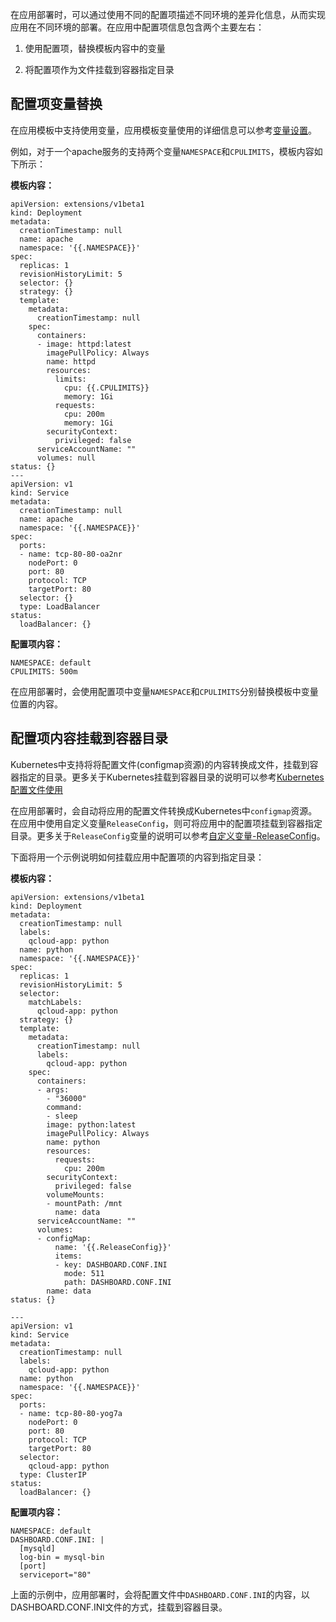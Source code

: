 ﻿在应用部署时，可以通过使用不同的配置项描述不同环境的差异化信息，从而实现应用在不同环境的部署。在应用中配置项信息包含两个主要左右：

1. 使用配置项，替换模板内容中的变量

2. 将配置项作为文件挂载到容器指定目录

## 配置项变量替换

在应用模板中支持使用变量，应用模板变量使用的详细信息可以参考[变量设置][1]。

例如，对于一个apache服务的支持两个变量`NAMESPACE`和`CPULIMITS`，模板内容如下所示：

**模板内容：**
```
apiVersion: extensions/v1beta1
kind: Deployment
metadata:
  creationTimestamp: null
  name: apache
  namespace: '{{.NAMESPACE}}'
spec:
  replicas: 1
  revisionHistoryLimit: 5
  selector: {}
  strategy: {}
  template:
    metadata:
      creationTimestamp: null
    spec:
      containers:
      - image: httpd:latest
        imagePullPolicy: Always
        name: httpd
        resources:
          limits:
            cpu: {{.CPULIMITS}}
            memory: 1Gi
          requests:
            cpu: 200m
            memory: 1Gi
        securityContext:
          privileged: false
      serviceAccountName: ""
      volumes: null
status: {}
---
apiVersion: v1
kind: Service
metadata:
  creationTimestamp: null
  name: apache
  namespace: '{{.NAMESPACE}}'
spec:
  ports:
  - name: tcp-80-80-oa2nr
    nodePort: 0
    port: 80
    protocol: TCP
    targetPort: 80
  selector: {}
  type: LoadBalancer
status:
  loadBalancer: {}
```
**配置项内容：**
```
NAMESPACE: default
CPULIMITS: 500m
```
在应用部署时，会使用配置项中变量`NAMESPACE`和`CPULIMITS`分别替换模板中变量位置的内容。

## 配置项内容挂载到容器目录

Kubernetes中支持将将配置文件(configmap资源)的内容转换成文件，挂载到容器指定的目录。更多关于Kubernetes挂载到容器目录的说明可以参考[Kubernetes配置文件使用][2]

在应用部署时，会自动将应用的配置文件转换成Kubernetes中`configmap`资源。在应用中使用自定义变量`ReleaseConfig`，则可将应用中的配置项挂载到容器指定目录。更多关于`ReleaseConfig`变量的说明可以参考[自定义变量-ReleaseConfig][3]。

下面将用一个示例说明如何挂载应用中配置项的内容到指定目录：

**模板内容：**
```
apiVersion: extensions/v1beta1
kind: Deployment
metadata:
  creationTimestamp: null
  labels:
    qcloud-app: python
  name: python
  namespace: '{{.NAMESPACE}}'
spec:
  replicas: 1
  revisionHistoryLimit: 5
  selector:
    matchLabels:
      qcloud-app: python
  strategy: {}
  template:
    metadata:
      creationTimestamp: null
      labels:
        qcloud-app: python
    spec:
      containers:
      - args:
        - "36000"
        command:
        - sleep
        image: python:latest
        imagePullPolicy: Always
        name: python
        resources:
          requests:
            cpu: 200m
        securityContext:
          privileged: false
        volumeMounts:
        - mountPath: /mnt
          name: data
      serviceAccountName: ""
      volumes:
      - configMap:
          name: '{{.ReleaseConfig}}'
          items:
          - key: DASHBOARD.CONF.INI
            mode: 511
            path: DASHBOARD.CONF.INI
        name: data
status: {}

---
apiVersion: v1
kind: Service
metadata:
  creationTimestamp: null
  labels:
    qcloud-app: python
  name: python
  namespace: '{{.NAMESPACE}}'
spec:
  ports:
  - name: tcp-80-80-yog7a
    nodePort: 0
    port: 80
    protocol: TCP
    targetPort: 80
  selector:
    qcloud-app: python
  type: ClusterIP
status:
  loadBalancer: {}
```

**配置项内容：**
```
NAMESPACE: default
DASHBOARD.CONF.INI: |
  [mysqld]
  log-bin = mysql-bin
  [port]
  serviceport="80"
```

上面的示例中，应用部署时，会将配置文件中`DASHBOARD.CONF.INI`的内容，以DASHBOARD.CONF.INI文件的方式，挂载到容器目录。

  [1]: /document/product/457/11956
  [2]: http://kubernetes.io/docs/tasks/configure-pod-container/configure-pod-configmap/
  [3]: /document/product/457/11956#.E8.87.AA.E5.AE.9A.E4.B9.89.E5.8F.98.E9.87.8F--releaseconfig